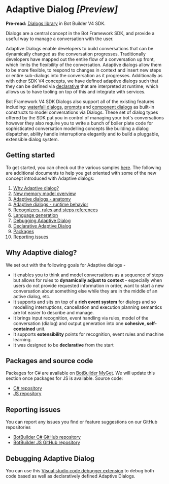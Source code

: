 # Adaptive Dialog *[Preview]*

**Pre-read:** [Dialogs library][1] in Bot Builder V4 SDK.

Dialogs are a central concept in the Bot Framework SDK, and provide a useful way to manage a conversation with the user. 

Adaptive Dialogs enable developers to build conversations that can be dynamically changed as the conversation progresses.  Traditionally developers have mapped out the entire flow of a conversation up front, which limits the flexibility of the conversation.  Adaptive dialogs allow them to be more flexible, to respond to changes in context and insert new steps or entire sub-dialogs into the conversation as it progresses. Additionally as with other SDK V4 concepts, we have defined adaptive dialogs such that they can be defined via [declarative][19] that are interpreted at runtime; which allows us to have tooling on top of this and integrate with services. 

Bot Framework V4 SDK Dialogs also support all of the existing features including: [waterfall dialogs][3], [prompts][2] and [component dialogs][4] as built-in constructs to model conversations via Dialogs. These set of dialog types offered by the SDK put you in control of managing your bot's conversations however they also require you to write a bunch of boiler plate code for sophisticated conversation modelling concepts like building a dialog dispatcher, ability handle interruptions elegantly and to build a pluggable, extensible dialog system.


## Getting started
To get started, you can check out the various samples [here][5]. The following are additional documents to help you get oriented with some of the new concept introduced with Adaptive dialogs:  
1. [Why Adaptive dialog?](#Why-Adaptive-Dialog)
2. [New memory model overview][6]
3. [Adaptive dialogs - anatomy][7]
4. [Adaptive dialogs - runtime behavior][8]
5. [Recognizers, rules and steps references][9]
6. [Language generation][17]
6. [Debugging Adaptive Dialog][10]
7. [Declarative Adaptive Dialog][19]
8. [Packages](#Packages-and-source-code)
9. [Reporting issues](#Reporting-issues)

## Why Adaptive dialog?
We set out with the following goals for Adaptive dialogs - 
* It enables you to think and model conversations as a sequence of steps but allows for rules to **dynamically adjust to context** - especially when users do not provide requested information in order, want to start a new conversation about something else while they are in the middle of an active dialog, etc. 
* It supports and sits on top of a **rich event system** for dialogs and so modelling interruptions, cancellation and execution planning semantics are lot easier to describe and manage.
* It brings input recognition, event handling via rules, model of the conversation (dialog) and output generation into one **cohesive, self-contained** unit. 
* It supports **extensibility** points for recognition, event rules and machine learning.
* It was designed to be **declarative** from the start

## Packages and source code
Packages for C# are available on [BotBuilder MyGet][14]. We will update this section once packages for JS is available.
Source code: 
- [C# repository][15]
- [JS repository][16]

## Reporting issues
You can report any issues you find or feature suggestions on our GitHub repositories
- [BotBuilder C# GitHub repository][12]
- [BotBuilder JS GitHub repository][13]

## Debugging Adaptive Dialog
You can use this [Visual studio code debugger extension][18] to debug both code based as well as declaratively defined Adaptive Dialogs.

[1]:https://docs.microsoft.com/en-us/azure/bot-service/bot-builder-concept-dialog?view=azure-bot-service-4.0
[2]:https://docs.microsoft.com/en-us/azure/bot-service/bot-builder-concept-dialog?view=azure-bot-service-4.0#prompts
[3]:https://docs.microsoft.com/en-us/azure/bot-service/bot-builder-concept-dialog?view=azure-bot-service-4.0#waterfall-dialogs
[4]:https://docs.microsoft.com/en-us/azure/bot-service/bot-builder-concept-dialog?view=azure-bot-service-4.0#component-dialog
[5]:./csharp_dotnetcore
[6]:./docs/memory-model-overview.md
[7]:./docs/anatomy-and-runtime-behavior.md#anatomy-adaptive-dialog
[8]:./docs/anatomy-and-runtime-behavior.md#runtime-behavior-adaptive-dialog
[9]:./docs/recognizers-rules-steps-reference.md
[10]:#Debugging-Adaptive-Dialog
[12]:https://github.com/microsoft/botbuilder-dotnet/issues
[13]:https://github.com/microsoft/botbuilder-js/issues
[14]:https://botbuilder.myget.org/gallery
[15]:https://github.com/Microsoft/botbuilder-dotnet/tree/4.next
[16]:https://github.com/Microsoft/botbuilder-js/tree/4.next
[17]:./docs/language-generation.md
[18]:https://marketplace.visualstudio.com/items?itemName=tomlm.vscode-dialog-debugger
[19]:./declarative/60.AdaptiveBot/
